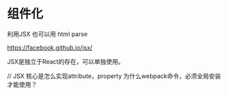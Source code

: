 # 组件化

  利用JSX 也可以用 html parse

  https://facebook.github.io/jsx/
  
  JSX是独立于React的存在，可以单独使用。

// JSX 核心是怎么实现attribute，property
  为什么webpack命令，必须全局安装才能使用？